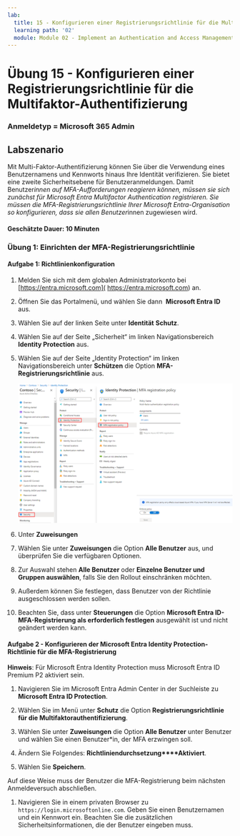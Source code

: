 ```yaml
---
lab:
  title: 15 - Konfigurieren einer Registrierungsrichtlinie für die Multifaktor-Authentifizierung
  learning path: '02'
  module: Module 02 - Implement an Authentication and Access Management Solution
---
```


# Übung 15 - Konfigurieren einer Registrierungsrichtlinie für die Multifaktor-Authentifizierung

### Anmeldetyp = Microsoft 365 Admin

## Labszenario

Mit Multi-Faktor-Authentifizierung können Sie über die Verwendung eines Benutzernamens und Kennworts hinaus Ihre Identität verifizieren. Sie bietet eine zweite Sicherheitsebene für Benutzeranmeldungen. Damit Benutzer*innen auf MFA-Aufforderungen reagieren können, müssen sie sich zunächst für Microsoft Entra Multifactor Authentication registrieren. Sie müssen die MFA-Registrierungsrichtlinie Ihrer Microsoft Entra-Organisation so konfigurieren, dass sie allen Benutzer*innen zugewiesen wird.

#### Geschätzte Dauer: 10 Minuten

### Übung 1: Einrichten der MFA-Registrierungsrichtlinie

#### Aufgabe 1: Richtlinienkonfiguration

1. Melden Sie sich mit dem globalen Administratorkonto bei [https://entra.microsoft.com]( https://entra.microsoft.com) an.

2. Öffnen Sie das Portalmenü, und wählen Sie dann  **Microsoft Entra ID** aus.

3. Wählen Sie auf der linken Seite unter **Identität** **Schutz**.

4. Wählen Sie auf der Seite „Sicherheit“ im linken Navigationsbereich **Identity Protection** aus.

5. Wählen Sie auf der Seite „Identity Protection“ im linken Navigationsbereich unter **Schützen** die Option **MFA-Registrierungsrichtlinie** aus.

    ![Screenshot der Seite „MFA-Registrierungsrichtlinie“ mit hervorgehobenem Auswahlpfad](./media/lp2-mod4-browse-to-mfa-registration-policy.png)

6. Unter **Zuweisungen**

7. Wählen Sie unter **Zuweisungen** die Option **Alle Benutzer** aus, und überprüfen Sie die verfügbaren Optionen.

8. Zur Auswahl stehen **Alle Benutzer** oder **Einzelne Benutzer und Gruppen auswählen**, falls Sie den Rollout einschränken möchten.

9. Außerdem können Sie festlegen, dass Benutzer von der Richtlinie ausgeschlossen werden sollen.

10. Beachten Sie, dass unter **Steuerungen** die Option **Microsoft Entra ID-MFA-Registrierung als erforderlich festlegen** ausgewählt ist und nicht geändert werden kann.


#### Aufgabe 2 - Konfigurieren der Microsoft Entra Identity Protection-Richtlinie für die MFA-Registrierung

**Hinweis**: Für Microsoft Entra Identity Protection muss Microsoft Entra ID Premium P2 aktiviert sein. 

1. Navigieren Sie im Microsoft Entra Admin Center in der Suchleiste zu **Microsoft Entra ID Protection**.

1. Wählen Sie im Menü unter **Schutz** die Option **Registrierungsrichtlinie für die Multifaktorauthentifizierung**.

1. Wählen Sie unter **Zuweisungen** die Option **Alle Benutzer** unter Benutzer und wählen Sie einen Benutzer*in, der MFA erzwingen soll.

1. Ändern Sie Folgendes: **Richtliniendurchsetzung****Aktiviert**.

1. Wählen Sie **Speichern**.

Auf diese Weise muss der Benutzer die MFA-Registrierung beim nächsten Anmeldeversuch abschließen.

1. Navigieren Sie in einem privaten Browser zu `https://login.microsoftonline.com`. Geben Sie einen Benutzernamen und ein Kennwort ein.  Beachten Sie die zusätzlichen Sicherheitsinformationen, die der Benutzer eingeben muss.
